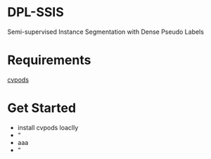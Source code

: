 # DPL-SSIS
Semi-supervised Instance Segmentation with Dense Pseudo Labels
# Requirements
[cvpods](https://github.com/Megvii-BaseDetection/cvpods)
# Get Started
+ install cvpods loaclly
+ “
+ aaa
+ “
